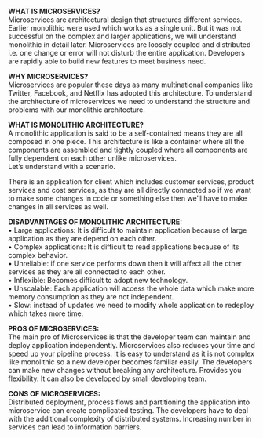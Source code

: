 
<b>WHAT IS MICROSERVICES?</b> </br>
Microservices are architectural design that structures different services. Earlier monolithic were used which works as a single unit. But it was not successful on the complex and larger applications, we will understand monolithic in detail later. Microservices are loosely coupled and distributed i.e. one change or error will not disturb the entire application. Developers are rapidly able to build new features to meet business need.

<b>WHY MICROSERVICES?</b></br>
Microservices are popular these days as many multinational companies like Twitter, Facebook, and Netflix has adopted this architecture. 
To understand the architecture of microservices we need to understand the structure and problems with our monolithic architecture.

<b>WHAT IS MONOLITHIC ARCHITECTURE?</b> </br>
A monolithic application is said to be a self-contained means they are all composed in one piece. This architecture is like a container where all the components are assembled and tightly coupled where all components are fully dependent on each other unlike microservices.</br>
Let’s understand with a scenario.</br>
 
There is an application for client which includes customer services, product services and cost services, as they are all directly connected so if we want to make some changes in code or something else then we’ll have to make changes in all services as well. </br>

<b>DISADVANTAGES OF MONOLITHIC ARCHITECTURE:</b> </br>
•	Large applications: It is difficult to maintain application because of large application as they are depend on each other. </br>
•	Complex applications: It is difficult to read applications because of its complex behavior. </br>
•	Unreliable: if one service performs down then it will affect all the other services as they are all connected to each other.</br>
•	Inflexible: Becomes difficult to adopt new technology.</br>
•	Unscalable: Each application will access the whole data which make more memory consumption as they are not independent.</br>
•	Slow: instead of updates we need to modify whole application to redeploy which takes more time.</br>

<b>PROS OF MICROSERVICES:</b></br> The main pro of Microservices is that the developer team can maintain and deploy application independently. Microservices also reduces your time and speed up your pipeline process. It is easy to understand as it is not complex like monolithic so a new developer becomes familiar easily. The developers can make new changes without breaking any architecture. Provides you flexibility. It can also be developed by small developing team.   

<b>CONS OF MICROSERVICES:</b></br>  Distributed deployment, process flows and partitioning the application into microservice can create complicated testing. The developers have to deal with the additional complexity of distributed systems. Increasing number in services can lead to information barriers.
